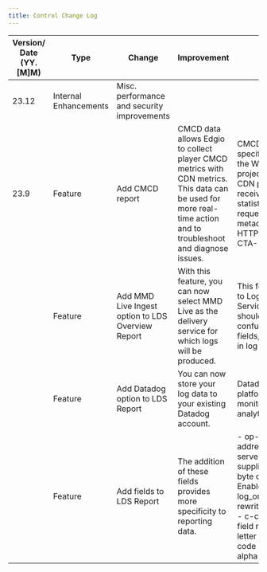 ```yaml
---
title: Control Change Log
---
```


|Version/ Date (YY.[M]M)	|Type	|Change	|Improvement	|Details	|Category|
|---|---|---|---|---|---|
|23.12	|Internal Enhancements	|Misc. performance and security improvements| | | Misc.|
|23.9	|Feature	|Add CMCD report	|CMCD data allows Edgio to collect player CMCD metrics with CDN metrics. This data can be used for more real-time action and to troubleshoot and diagnose issues.|CMCD is a specification from the WAVE standards project that allows CDN providers to receive player statistics and the requesting object metadata in each HTTP request. See CTA-5004.|Reports|
|| 	Feature	|Add MMD Live Ingest option to LDS Overview Report	|With this feature, you can now select MMD Live as the delivery service for which logs will be produced.	|This feature applies to Log Delivery Service, which should not be confused with log file fields, which appear in log files.	|Reports|
|| 	Feature	|Add Datadog option to LDS Report	|You can now store your log data to your existing Datadog account.	|Datadog is a cloud platform for monitoring and analytics.	|Reports|
|| 	Feature	|Add fields to LDS Report	|The addition of these fields provides more specificity to reporting data. | - op-id - The IP address of the origin server which supplied the first byte of the response. Enabled via log_origin_ip_address rewrite option. <br /> - c-country - This field returns the two-letter ISO country code (ISO 3166-1 alpha-2).|Reports|
